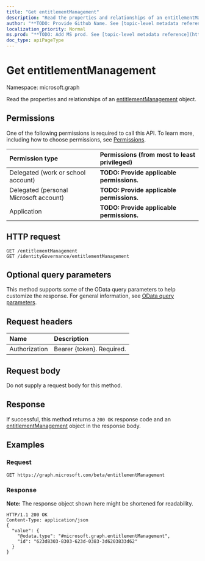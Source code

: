 ```yaml
---
title: "Get entitlementManagement"
description: "Read the properties and relationships of an entitlementManagement object."
author: "**TODO: Provide Github Name. See [topic-level metadata reference](https://msgo.azurewebsites.net/add/document/guidelines/metadata.html#topic-level-metadata)**"
localization_priority: Normal
ms.prod: "**TODO: Add MS prod. See [topic-level metadata reference](https://msgo.azurewebsites.net/add/document/guidelines/metadata.html#topic-level-metadata)**"
doc_type: apiPageType
---
```


# Get entitlementManagement
Namespace: microsoft.graph

Read the properties and relationships of an [entitlementManagement](../resources/entitlementmanagement.md) object.

## Permissions
One of the following permissions is required to call this API. To learn more, including how to choose permissions, see [Permissions](/concepts/permissions-reference.md).

|Permission type|Permissions (from most to least privileged)|
|:---|:---|
|Delegated (work or school account)|**TODO: Provide applicable permissions.**|
|Delegated (personal Microsoft account)|**TODO: Provide applicable permissions.**|
|Application|**TODO: Provide applicable permissions.**|

## HTTP request

<!-- {
  "blockType": "ignored"
}
-->
``` http
GET /entitlementManagement
GET /identityGovernance/entitlementManagement
```

## Optional query parameters
This method supports some of the OData query parameters to help customize the response. For general information, see [OData query parameters](/graph/query-parameters).

## Request headers
|Name|Description|
|:---|:---|
|Authorization|Bearer {token}. Required.|

## Request body
Do not supply a request body for this method.

## Response

If successful, this method returns a `200 OK` response code and an [entitlementManagement](../resources/entitlementmanagement.md) object in the response body.

## Examples

### Request
<!-- {
  "blockType": "request",
  "name": "get_entitlementmanagement"
}
-->
``` http
GET https://graph.microsoft.com/beta/entitlementManagement
```


### Response
**Note:** The response object shown here might be shortened for readability.
<!-- {
  "blockType": "response",
  "truncated": true,
  "@odata.type": "microsoft.graph.entitlementManagement"
}
-->
``` http
HTTP/1.1 200 OK
Content-Type: application/json
{
  "value": {
    "@odata.type": "#microsoft.graph.entitlementManagement",
    "id": "623d8303-8303-623d-0383-3d6203833d62"
  }
}
```

